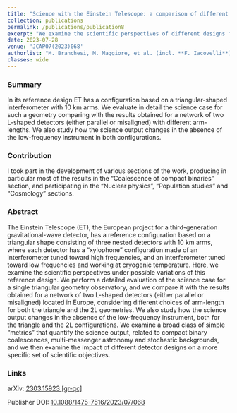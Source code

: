 ```yaml
---
title: "Science with the Einstein Telescope: a comparison of different designs"
collection: publications
permalink: /publications/publication8
excerpt: "We examine the scientific perspectives of different designs for the Einstein Telescope, with a detailed evaluation of the science case."
date: 2023-07-28
venue: 'JCAP07(2023)068'
authorlist: "M. Branchesi, M. Maggiore, et al. (incl. **F. Iacovelli**)"
classes: wide
---
```


<span class="__dimensions_badge_embed__" data-doi="10.1088/1475-7516/2023/07/068" data-style="small_circle" data-hide-zero-citations="true"></span><script async src="https://badge.dimensions.ai/badge.js" charset="utf-8"></script>

<html>
<head>
   <script src="https://code.jquery.com/jquery-3.7.0.js"></script>
</head>
<body>

<div id="inspirecount"></div>
<script>
var recid = '2646541';
var recurl = 'https://inspirehep.net/api/literature/?q=recid%3A'+recid+'&size=10&page=1&fields=citation_count&format=json';

if (recid === "undefined") {
	document.getElementById("inspirecount").innerHTML='';
} else {
	$.getJSON(recurl, function(data){
		if (data.hits.hits[0].metadata.citation_count === 0){
			var html = '';
		} else {
    	var html =`<a href="https://inspirehep.net/literature/${recid}" target="_blank"><button type="button inspire" class="btn btn-inspire">iNSPIRE </button></a><span class="badge inspcitations">${data.hits.hits[0].metadata.citation_count} citations</span>`  
    	}  
    	document.getElementById("inspirecount").innerHTML= html
  });
}
</script>
</body>
</html>

### Summary
In its reference design ET has a configuration based on a triangular-shaped interferometer with 10 km arms. We evaluate in detail the science case for such a geometry comparing with the results obtained for a network of two L-shaped detectors (either parallel or misaligned) with different arm-lengths. We also study how the science output changes in the absence of the low-frequency instrument in both configurations.

### Contribution
I took part in the development of various sections of the work, producing in particular most of
the results in the “Coalescence of compact binaries” section, and participating in the “Nuclear physics”, “Population studies” and “Cosmology” sections.

### Abstract
The Einstein Telescope (ET), the European project for a third-generation gravitational-wave detector, has a reference configuration based on a triangular shape consisting of three nested detectors with 10 km arms, where each detector has a “xylophone” configuration made of an interferometer tuned toward high frequencies, and an interferometer tuned toward low frequencies and working at cryogenic temperature. Here, we examine the scientific perspectives under possible variations of this reference design. We perform a detailed evaluation of the science case for a single triangular geometry observatory, and we compare it with the results obtained for a network of two L-shaped detectors (either parallel or misaligned) located in Europe, considering different choices of arm-length for both the triangle and the 2L geometries. We also study how the science output changes in the absence of the low-frequency instrument, both for the triangle and the 2L configurations. We examine a broad class of simple “metrics” that quantify the science output, related to compact binary coalescences, multi-messenger astronomy and stochastic backgrounds, and we then examine the impact of different detector designs on a more specific set of scientific objectives.

### Links

<i class="ai ai-arxiv ai-fw"></i> arXiv: <a href="https://arxiv.org/abs/2303.15923" target="_blank">2303.15923 [gr-qc]</a>

<i class="ai ai-doi ai-fw"></i> Publisher DOI: <a href="https://doi.org/10.1088/1475-7516/2023/07/068" target="_blank">10.1088/1475-7516/2023/07/068</a>